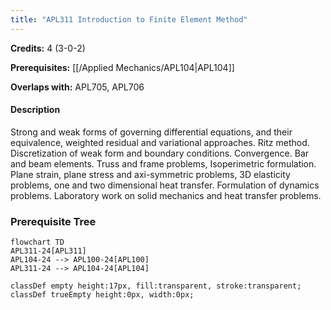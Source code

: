 ```yaml
---
title: "APL311 Introduction to Finite Element Method"
---
```

**Credits:** 4 (3-0-2)

**Prerequisites:** [[/Applied Mechanics/APL104|APL104]]

**Overlaps with:** APL705, APL706

#### Description
Strong and weak forms of governing differential equations, and their equivalence, weighted residual and variational approaches. Ritz method. Discretization of weak form and boundary conditions. Convergence. Bar and beam elements. Truss and frame problems, Isoperimetric formulation. Plane strain, plane stress and axi-symmetric problems, 3D elasticity problems, one and two dimensional heat transfer. Formulation of dynamics problems. Laboratory work on solid mechanics and heat transfer problems.

### Prerequisite Tree

```mermaid
flowchart TD
APL311-24[APL311]
APL104-24 --> APL100-24[APL100]
APL311-24 --> APL104-24[APL104]

classDef empty height:17px, fill:transparent, stroke:transparent;
classDef trueEmpty height:0px, width:0px;
```